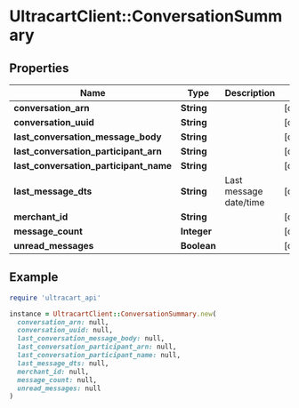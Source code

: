 # UltracartClient::ConversationSummary

## Properties

| Name | Type | Description | Notes |
| ---- | ---- | ----------- | ----- |
| **conversation_arn** | **String** |  | [optional] |
| **conversation_uuid** | **String** |  | [optional] |
| **last_conversation_message_body** | **String** |  | [optional] |
| **last_conversation_participant_arn** | **String** |  | [optional] |
| **last_conversation_participant_name** | **String** |  | [optional] |
| **last_message_dts** | **String** | Last message date/time | [optional] |
| **merchant_id** | **String** |  | [optional] |
| **message_count** | **Integer** |  | [optional] |
| **unread_messages** | **Boolean** |  | [optional] |

## Example

```ruby
require 'ultracart_api'

instance = UltracartClient::ConversationSummary.new(
  conversation_arn: null,
  conversation_uuid: null,
  last_conversation_message_body: null,
  last_conversation_participant_arn: null,
  last_conversation_participant_name: null,
  last_message_dts: null,
  merchant_id: null,
  message_count: null,
  unread_messages: null
)
```

